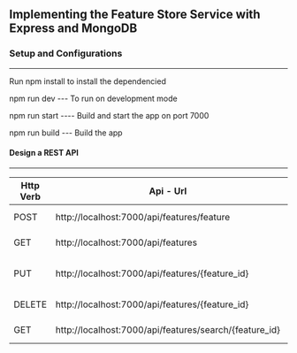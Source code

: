 ## Implementing the Feature Store Service with Express and MongoDB

### Setup and Configurations

---

Run npm install to install the dependencied

npm run dev --- To run on development mode 

npm run start  ----  Build and start the app on port 7000

npm run build --- Build the app


#### Design a REST API

---



| Http Verb | Api - Url                                              | Description              |
| --------- | ------------------------------------------------------ | ------------------------ |
| POST      | http://localhost:7000/api/features/feature             | Create a new feature     |
| GET       | http://localhost:7000/api/features                     | Get all Features         |
| PUT       | http://localhost:7000/api/features/{feature_id}        | Update  Existing Feature |
| DELETE    | http://localhost:7000/api/features/{feature_id}        | Remove Feature           |
| GET       | http://localhost:7000/api/features/search/{feature_id} | Get Feature By id        |